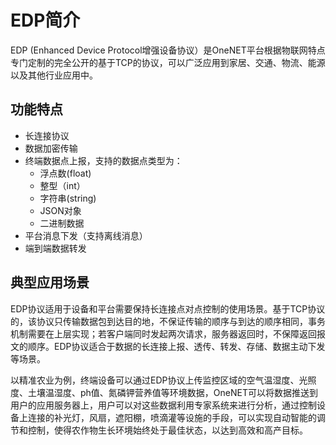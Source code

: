 # EDP简介

EDP (Enhanced Device Protocol增强设备协议）是OneNET平台根据物联网特点专门定制的完全公开的基于TCP的协议，可以广泛应用到家居、交通、物流、能源以及其他行业应用中。

## 功能特点

- 长连接协议
- 数据加密传输
- 终端数据点上报，支持的数据点类型为：
    - 浮点数(float)
    - 整型（int）
    - 字符串(string)
    - JSON对象
    - 二进制数据
- 平台消息下发（支持离线消息）
- 端到端数据转发

## 典型应用场景

EDP协议适用于设备和平台需要保持长连接点对点控制的使用场景。基于TCP协议的，该协议只传输数据包到达目的地，不保证传输的顺序与到达的顺序相同，事务机制需要在上层实现；若客户端同时发起两次请求，服务器返回时，不保障返回报文的顺序。EDP协议适合于数据的长连接上报、透传、转发、存储、数据主动下发等场景。

以精准农业为例，终端设备可以通过EDP协议上传监控区域的空气温湿度、光照度、土壤温湿度、ph值、氮磷钾营养值等环境数据，OneNET可以将数据推送到用户的应用服务器上，用户可以对这些数据利用专家系统来进行分析，通过控制设备上连接的补光灯，风扇，遮阳棚，喷滴灌等设施的手段，可以实现自动智能的调节和控制，使得农作物生长环境始终处于最佳状态，以达到高效和高产目标。